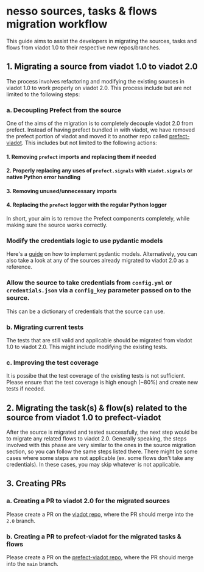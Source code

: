 # nesso sources, tasks & flows migration workflow
This guide aims to assist the developers in migrating the sources, tasks and flows from viadot 1.0 to their respective new repos/branches.

## 1. Migrating a source from viadot 1.0 to viadot 2.0
The process involves refactoring and modifying the existing sources in viadot 1.0 to work properly on viadot 2.0. This process include but are not limited to the following steps:
### a. Decoupling Prefect from the source
One of the aims of the migration is to completely decouple viadot 2.0 from prefect. Instead of having prefect bundled in with viadot, we have removed the prefect portion of viadot and moved it to another repo called [prefect-viadot](https://github.com/dyvenia/prefect-viadot/).
This includes but not limited to the following actions:  
#### 1. Removing `prefect` imports and replacing them if needed
#### 2. Properly replacing any uses of `prefect.signals` with `viadot.signals` or native Python error handling
#### 3. Removing unused/unnecessary imports
#### 4. Replacing the `prefect` logger with the regular Python logger
In short, your aim is to remove the Prefect components completely, while making sure the source works correctly.
### Modify the credentials logic to use pydantic models
Here's a [guide](https://medium.com/mlearning-ai/improve-your-data-models-with-pydantic-f9f10ca66f26) on how to implement pydantic models. Alternatively, you can also take a look at any of the sources already migrated to viadot 2.0 as a reference.
### Allow the source to take credentials from `config.yml` or `credentials.json` via a `config_key` parameter passed on to the source.
This can be a dictionary of credentials that the source can use.
### b. Migrating current tests
The tests that are still valid and applicable should be migrated from viadot 1.0 to viadot 2.0. This might include modifying the existing tests.
### c. Improving the test coverage
It is possibe that the test coverage of the existing tests is not sufficient. Please ensure that the test coverage is high enough (~80%) and create new tests if needed.

## 2. Migrating the task(s) & flow(s) related to the source from viadot 1.0 to prefect-viadot
After the source is migrated and tested successfully, the next step would be to migrate any related flows to viadot 2.0. Generally speaking, the steps involved with this phase are very similar to the ones in the source migration section, so you can follow the same steps listed there. There might be some cases where some steps are not applicable (ex. some flows don't take any credentials). In these cases, you may skip whatever is not applicable.

## 3. Creating PRs
### a. Creating a PR to viadot 2.0 for the migrated sources
Please create a PR on the [viadot repo](https://github.com/dyvenia/viadot), where the PR should merge into the `2.0` branch.
### b. Creating a PR to prefect-viadot for the migrated tasks & flows
Please create a PR on the [prefect-viadot repo](https://github.com/dyvenia/prefect-viadot), where the PR should merge into the `main` branch.